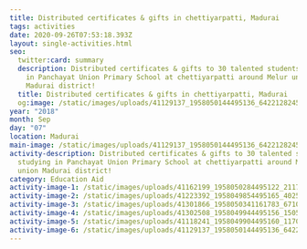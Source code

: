 ```yaml
---
title: Distributed certificates & gifts in chettiyarpatti, Madurai
tags: activities
date: 2020-09-26T07:53:18.393Z
layout: single-activities.html
seo:
  twitter:card: summary
  description: Distributed certificates & gifts to 30 talented students studying
    in Panchayat Union Primary School at chettiyarpatti around Melur union
    Madurai district!
  title: Distributed certificates & gifts in chettiyarpatti, Madurai
  og:image: /static/images/uploads/41129137_1958050144495136_6422128245382053888_n_1958050141161803.jpg
year: "2018"
month: Sep
day: "07"
location: Madurai
main-image: /static/images/uploads/41129137_1958050144495136_6422128245382053888_n_1958050141161803.jpg
activity-description: Distributed certificates & gifts to 30 talented students
  studying in Panchayat Union Primary School at chettiyarpatti around Melur
  union Madurai district!
category: Education Aid
activity-image-1: /static/images/uploads/41162199_1958050284495122_2117711312661250048_n_1958050281161789.jpg
activity-image-2: /static/images/uploads/41223392_1958049854495165_402568014798520320_n_1958049851161832.jpg
activity-image-3: /static/images/uploads/41301866_1958050341161783_6710852078916337664_n_1958050337828450.jpg
activity-image-4: /static/images/uploads/41302508_1958049944495156_1505807493798821888_n_1958049941161823.jpg
activity-image-5: /static/images/uploads/41118241_1958049904495160_1170956299916017664_n_1958049901161827.jpg
activity-image-6: /static/images/uploads/41129137_1958050144495136_6422128245382053888_n_1958050141161803.jpg
---
```

